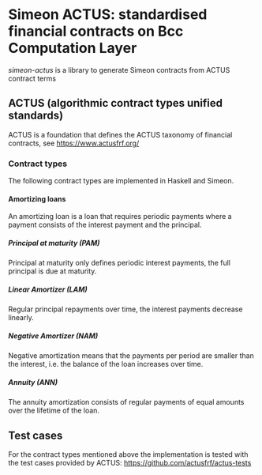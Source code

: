 # Simeon ACTUS: standardised financial contracts on Bcc Computation Layer

_simeon-actus_ is a library to generate Simeon contracts from ACTUS contract terms

## ACTUS (algorithmic contract types unified standards)

ACTUS is a foundation that defines the ACTUS taxonomy of financial contracts, see https://www.actusfrf.org/

### Contract types

The following contract types are implemented in Haskell and Simeon.

#### Amortizing loans

An amortizing loan is a loan that requires periodic payments where a payment consists of the interest payment and the principal.

##### Principal at maturity (PAM)

Principal at maturity only defines periodic interest payments, the full principal is due at maturity.

##### Linear Amortizer (LAM)

Regular principal repayments over time, the interest payments decrease linearly.

##### Negative Amortizer (NAM)

Negative amortization means that the payments per period are smaller than the interest, i.e. the balance of the loan increases over time.

##### Annuity (ANN)

The annuity amortization consists of regular payments of equal amounts over the lifetime of the loan.

## Test cases

For the contract types mentioned above the implementation is tested with the test cases provided by ACTUS: https://github.com/actusfrf/actus-tests

